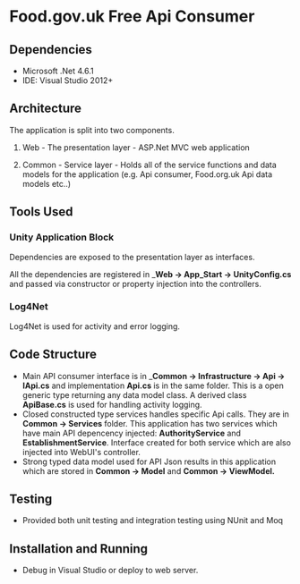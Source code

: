 # Food.gov.uk Free Api Consumer

## Dependencies

+ Microsoft .Net 4.6.1
+ IDE: Visual Studio 2012+


## Architecture

The application is split into two components.

1. Web - The presentation layer - ASP.Net MVC web application

2. Common - Service layer - Holds all of the service functions and data models for the application (e.g. Api consumer, Food.org.uk Api data models etc..)


## Tools Used

### Unity Application Block

Dependencies are exposed to the presentation layer as interfaces.

All the dependencies are registered in ___Web -> App_Start -> UnityConfig.cs__ and passed via constructor or property injection into the controllers.

### Log4Net
Log4Net is used for activity and error logging.

## Code Structure

+ Main API consumer interface is in ___Common -> Infrastructure -> Api -> IApi.cs__ and implementation __Api.cs__ is in the same folder. This is a open generic type returning any data model class. A derived class __ApiBase.cs__ is used for handling activity logging.
+ Closed constructed type services handles specific Api calls. They are in __Common -> Services__ folder. This application has two services which have main API depencency injected: __AuthorityService__ and __EstablishmentService__. Interface created for both service which are also injected into WebUI's controller. 
+ Strong typed data model used for API Json results in this application which are stored in __Common -> Model__ and __Common -> ViewModel.__


## Testing
   
+ Provided both unit testing and integration testing using NUnit and Moq

## Installation and Running
+ Debug in Visual Studio or deploy to web server.
